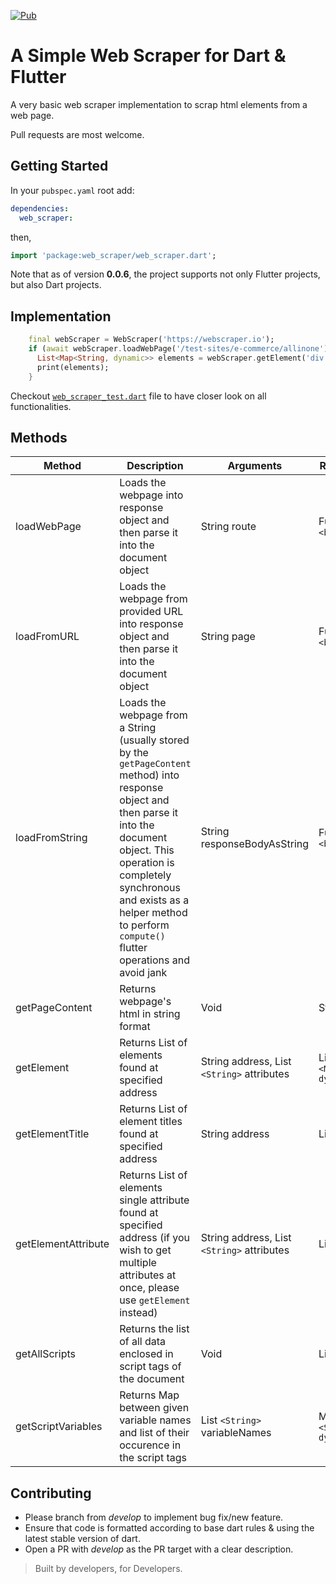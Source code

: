 [![Pub](https://img.shields.io/pub/v/web_scraper.svg)](https://pub.dev/packages/web_scraper)

# A Simple Web Scraper for Dart & Flutter

A very basic web scraper implementation to scrap html elements from a web page.

Pull requests are most welcome.

## Getting Started

In your `pubspec.yaml` root add:

```yaml
dependencies:
  web_scraper:
```

then,

```dart
import 'package:web_scraper/web_scraper.dart';
```

Note that as of version **0.0.6**, the project supports not only Flutter projects, but also Dart projects.

## Implementation

```dart
    final webScraper = WebScraper('https://webscraper.io');
    if (await webScraper.loadWebPage('/test-sites/e-commerce/allinone')) {
      List<Map<String, dynamic>> elements = webScraper.getElement('div.thumbnail > div.caption', ['h4']);
      print(elements);
    }
```

Checkout [`web_scraper_test.dart`](/test/web_scraper_test.dart) file to have closer look on all functionalities.

## Methods

| Method | Description | Arguments | Return Type
|---|---|---|---|
| loadWebPage | Loads the webpage into response object and then parse it into the document object | String route | Future `<bool>` |
| loadFromURL | Loads the webpage from provided URL into response object and then parse it into the document object | String page | Future `<bool>` |
| loadFromString | Loads the webpage from a String (usually stored by the `getPageContent` method) into response object and then parse it into the document object. This operation is completely synchronous and exists as a helper method to perform `compute()` flutter operations and avoid jank | String responseBodyAsString | Future `<bool>` |
| getPageContent | Returns webpage's html in string format | Void | String body |
| getElement | Returns List of elements found at specified address | String address, List `<String>` attributes | List `<Map<String, dynamic>>` |
| getElementTitle | Returns List of element titles found at specified address | String address | List `<String>` |
| getElementAttribute | Returns List of elements single attribute found at specified address (if you wish to get multiple attributes at once, please use `getElement` instead) | String address, List `<String>` attributes | List `<String>` |
| getAllScripts | Returns the list of all data enclosed in script tags of the document | Void | List `<String>` |
| getScriptVariables | Returns Map between given variable names and list of their occurence in the script tags | List `<String>` variableNames | Map `<String, dynamic>` |

## Contributing

- Please branch from _develop_ to implement bug fix/new feature.
- Ensure that code is formatted according to base dart rules & using the latest stable version of dart.
- Open a PR with _develop_ as the PR target with a clear description.

> Built by developers, for Developers.
